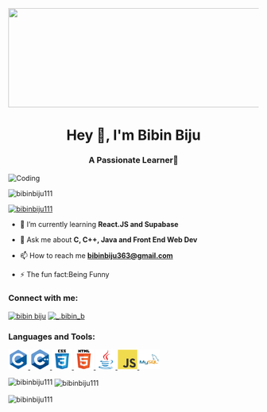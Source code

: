 <img align="top" width="1000px" height="200px" src="https://camo.githubusercontent.com/f1c0fc76d120f760664938edd8e1818f9d407b03f8ce7d306e12094d8853b6a0/687474703a2f2f692e696d6775722e636f6d2f6337476d414a662e706e67">

<h1 align="center">Hey 👋, I'm Bibin Biju</h1>
<h3 align="center">A Passionate Learner🤗</h3>
<img align="center" alt="Coding" width="300" src="https://media1.giphy.com/media/u2pmTWUi0MXjyrMaVj/giphy.gif?cid=790b7611b40dfc17acee1e51d49062b0fd919493feaf5149&rid=giphy.gif&ct=g">

<p align="left"> <img src="https://komarev.com/ghpvc/?username=bibinbiju111&label=Profile%20views&color=0e75b6&style=flat" alt="bibinbiju111" /> </p>

<p align="left"> <a href="https://github.com/ryo-ma/github-profile-trophy"><img src="https://github-profile-trophy.vercel.app/?username=bibinbiju111" alt="bibinbiju111" /></a> </p>

- 🌱 I’m currently learning **React.JS and Supabase**

- 💬 Ask me about **C, C++, Java and Front End Web Dev**

- 📫 How to reach me **bibinbiju363@gmail.com**

- ⚡ The fun fact:Being Funny

<h3 align="left">Connect with me:</h3>
<p align="left">
<a href="https://linkedin.com/in/bibin biju" target="blank"><img align="center" src="https://raw.githubusercontent.com/rahuldkjain/github-profile-readme-generator/master/src/images/icons/Social/linked-in-alt.svg" alt="bibin biju" height="30" width="40" /></a>
<a href="https://instagram.com/_.bibin_b" target="blank"><img align="center" src="https://raw.githubusercontent.com/rahuldkjain/github-profile-readme-generator/master/src/images/icons/Social/instagram.svg" alt="_.bibin_b" height="30" width="40" /></a>
</p>

<h3 align="left">Languages and Tools:</h3>
<p align="left"> <a href="https://www.cprogramming.com/" target="_blank" rel="noreferrer"> <img src="https://raw.githubusercontent.com/devicons/devicon/master/icons/c/c-original.svg" alt="c" width="40" height="40"/> </a> <a href="https://www.w3schools.com/cpp/" target="_blank" rel="noreferrer"> <img src="https://raw.githubusercontent.com/devicons/devicon/master/icons/cplusplus/cplusplus-original.svg" alt="cplusplus" width="40" height="40"/> </a> <a href="https://www.w3schools.com/css/" target="_blank" rel="noreferrer"> <img src="https://raw.githubusercontent.com/devicons/devicon/master/icons/css3/css3-original-wordmark.svg" alt="css3" width="40" height="40"/> </a> <a href="https://www.w3.org/html/" target="_blank" rel="noreferrer"> <img src="https://raw.githubusercontent.com/devicons/devicon/master/icons/html5/html5-original-wordmark.svg" alt="html5" width="40" height="40"/> </a> <a href="https://www.java.com" target="_blank" rel="noreferrer"> <img src="https://raw.githubusercontent.com/devicons/devicon/master/icons/java/java-original.svg" alt="java" width="40" height="40"/> </a> <a href="https://developer.mozilla.org/en-US/docs/Web/JavaScript" target="_blank" rel="noreferrer"> <img src="https://raw.githubusercontent.com/devicons/devicon/master/icons/javascript/javascript-original.svg" alt="javascript" width="40" height="40"/> </a> <a href="https://www.mysql.com/" target="_blank" rel="noreferrer"> <img src="https://raw.githubusercontent.com/devicons/devicon/master/icons/mysql/mysql-original-wordmark.svg" alt="mysql" width="40" height="40"/> </a>
<!-- <a href="https://react.dev/" target="_blank" rel="noreferrer"> <img src="https://icons8.com/icon/wPohyHO_qO1a/react" alt="reactjs" width="40" height="40"/> </a> -->
</p>
<p><img align="left" src="https://github-readme-stats.vercel.app/api/top-langs?username=bibinbiju111&show_icons=true&locale=en&layout=compact" alt="bibinbiju111" /></p>

<p>&nbsp;<img align="center" src="https://github-readme-stats.vercel.app/api?username=bibinbiju111&show_icons=true&locale=en" alt="bibinbiju111" /></p>

<p><img align="center" src="https://github-readme-streak-stats.herokuapp.com/?user=bibinbiju111&" alt="bibinbiju111" /></p>
